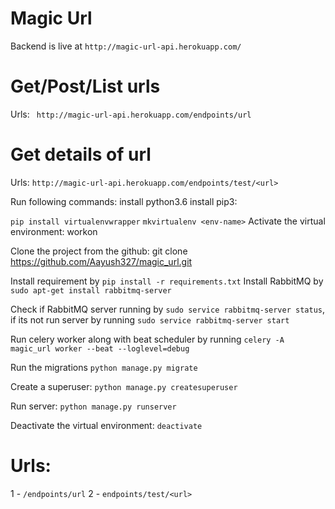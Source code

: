 # Magic Url

Backend is live at 	`http://magic-url-api.herokuapp.com/`

# Get/Post/List urls
Urls: `	http://magic-url-api.herokuapp.com/endpoints/url`

# Get details of url
Urls: `http://magic-url-api.herokuapp.com/endpoints/test/<url>`

Run following commands:
    install python3.6
    install pip3:

`pip install virtualenvwrapper`
`mkvirtualenv <env-name>`
Activate the virtual environment:
    workon <env-name>

Clone the project from the github:
    git clone https://github.com/Aayush327/magic_url.git


Install requirement by `pip install -r requirements.txt`
Install RabbitMQ by `sudo apt-get install rabbitmq-server`

Check if RabbitMQ server running by `sudo service rabbitmq-server status`, if its not run server by running `sudo service rabbitmq-server start`

Run celery worker along with beat scheduler by running `celery -A magic_url worker --beat --loglevel=debug`

Run the migrations
    `python manage.py migrate`

Create a superuser:
    `python manage.py createsuperuser`

Run server:
    `python manage.py runserver`

Deactivate the virtual environment:
    `deactivate`

# Urls:
1 - `/endpoints/url`
2 - `endpoints/test/<url>`
